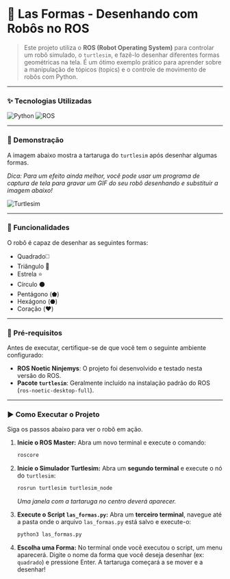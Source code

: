 # 🐢 Las Formas - Desenhando com Robôs no ROS

> Este projeto utiliza o **ROS (Robot Operating System)** para controlar um robô simulado, o `turtlesim`, e fazê-lo desenhar diferentes formas geométricas na tela. É um ótimo exemplo prático para aprender sobre a manipulação de tópicos (topics) e o controle de movimento de robôs com Python.

---

### ✨ Tecnologias Utilizadas

![Python](https://img.shields.io/badge/Python-3776AB?style=for-the-badge&logo=python&logoColor=white)
![ROS](https://img.shields.io/badge/ROS-Noetic-22314E?style=for-the-badge&logo=ros&logoColor=white)

---

### 🎨 Demonstração

A imagem abaixo mostra a tartaruga do `turtlesim` após desenhar algumas formas.

*Dica: Para um efeito ainda melhor, você pode usar um programa de captura de tela para gravar um GIF do seu robô desenhando e substituir a imagem abaixo!*

![Turtlesim](http://wiki.ros.org/turtlesim?action=AttachFile&do=get&target=turtlesim_screenshot.png)

---

### 🚀 Funcionalidades

O robô é capaz de desenhar as seguintes formas:
- Quadrado:white_medium_square:
- Triângulo :small_red_triangle:
- Estrela :star:
- Círculo :black_circle:
- Pentágono (⬟)
- Hexágono (⬣)
- Coração (❤️)

---

### 🔧 Pré-requisitos

Antes de executar, certifique-se de que você tem o seguinte ambiente configurado:

- **ROS Noetic Ninjemys**: O projeto foi desenvolvido e testado nesta versão do ROS.
- **Pacote `turtlesim`**: Geralmente incluído na instalação padrão do ROS (`ros-noetic-desktop-full`).

---

### ▶️ Como Executar o Projeto

Siga os passos abaixo para ver o robô em ação.

1.  **Inicie o ROS Master:**
    Abra um novo terminal e execute o comando:
    ```bash
    roscore
    ```

2.  **Inicie o Simulador Turtlesim:**
    Abra um **segundo terminal** e execute o nó do `turtlesim`:
    ```bash
    rosrun turtlesim turtlesim_node
    ```
    *Uma janela com a tartaruga no centro deverá aparecer.*

3.  **Execute o Script `las_formas.py`:**
    Abra um **terceiro terminal**, navegue até a pasta onde o arquivo `las_formas.py` está salvo e execute-o:
    ```bash
    python3 las_formas.py
    ```

4.  **Escolha uma Forma:**
    No terminal onde você executou o script, um menu aparecerá. Digite o nome da forma que você deseja desenhar (ex: `quadrado`) e pressione Enter. A tartaruga começará a se mover e a desenhar!
